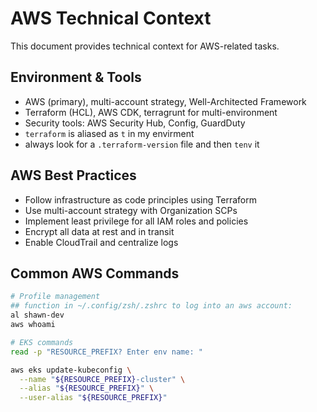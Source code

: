 # AWS Technical Context

This document provides technical context for AWS-related tasks.

## Environment & Tools

- AWS (primary), multi-account strategy, Well-Architected Framework
- Terraform (HCL), AWS CDK, terragrunt for multi-environment
- Security tools: AWS Security Hub, Config, GuardDuty
- `terraform` is aliased as `t` in my envirment
- always look for a `.terraform-version` file and then `tenv` it

## AWS Best Practices

- Follow infrastructure as code principles using Terraform
- Use multi-account strategy with Organization SCPs
- Implement least privilege for all IAM roles and policies
- Encrypt all data at rest and in transit
- Enable CloudTrail and centralize logs

## Common AWS Commands

```bash
# Profile management
## function in ~/.config/zsh/.zshrc to log into an aws account:
al shawn-dev
aws whoami

# EKS commands
read -p "RESOURCE_PREFIX? Enter env name: "

aws eks update-kubeconfig \
  --name "${RESOURCE_PREFIX}-cluster" \
  --alias "${RESOURCE_PREFIX}" \
  --user-alias "${RESOURCE_PREFIX}"
```
